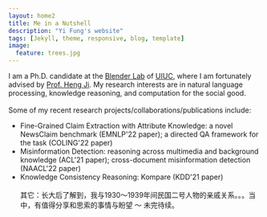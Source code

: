 ```yaml
---
layout: home2
title: Me in a Nutshell
description: "Yi Fung's website"
tags: [Jekyll, theme, responsive, blog, template]
image:
  feature: trees.jpg
---
```


I am a Ph.D. candidate at the <a href="https://blender.cs.illinois.edu/" target="_blank">Blender Lab</a> of <a href="https://cs.illinois.edu/" target="_blank">UIUC</a>, where I am fortunately advised by <a href="https://blender.cs.illinois.edu/hengji.html" target="_blank">Prof. Heng Ji</a>. My research interests are in natural language processing, knowledge reasoning, and computation for the social good.
<br/><br/>
Some of my recent research projects/collaborations/publications include:
* Fine-Grained Claim Extraction with Attribute Knowledge: a novel NewsClaim benchmark (EMNLP'22 paper); a directed QA framework for the task (COLING'22 paper)
* Misinformation Detection: reasoning across multimedia and background knowledge (ACL'21 paper); cross-document misinformation detection (NAACL'22 paper)
* Knowledge Consistency Reasoning: Kompare (KDD'21 paper)
<br/><br/>
其它：长大后了解到，我与1930～1939年间民国二号人物的亲戚关系。。。当中，有值得分享和思索的事情与盼望 ～ 未完待续。


